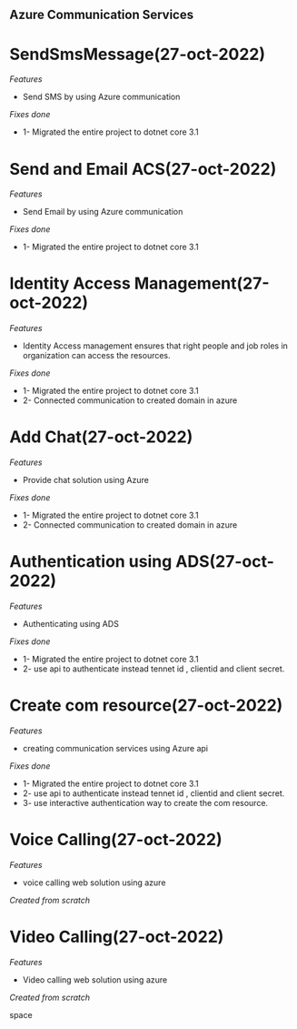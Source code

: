 ## Azure Communication Services

# SendSmsMessage(27-oct-2022)

*Features*
* Send SMS by using Azure communication

*Fixes done*
* 1- Migrated the entire project to dotnet core 3.1

# Send and Email ACS(27-oct-2022)

*Features*
* Send Email by using Azure communication

*Fixes done*
* 1- Migrated the entire project to dotnet core 3.1

# Identity Access Management(27-oct-2022)

*Features*
* Identity Access management ensures that right people and job roles in organization can access the resources.

*Fixes done*
* 1- Migrated the entire project to dotnet core 3.1
* 2- Connected communication to created domain in azure

# Add Chat(27-oct-2022)

*Features*
* Provide chat solution using Azure

*Fixes done*
* 1- Migrated the entire project to dotnet core 3.1
* 2- Connected communication to created domain in azure

# Authentication using ADS(27-oct-2022)

*Features*
* Authenticating using ADS

*Fixes done*
* 1- Migrated the entire project to dotnet core 3.1
* 2- use api to authenticate instead tennet id , clientid and client secret.

# Create com resource(27-oct-2022)

*Features*
* creating communication services using Azure api

*Fixes done*
* 1- Migrated the entire project to dotnet core 3.1
* 2- use api to authenticate instead tennet id , clientid and client secret.
* 3- use interactive authentication way to create the com resource.

# Voice Calling(27-oct-2022)

*Features*
* voice calling web solution using azure 

*Created from scratch*


# Video Calling(27-oct-2022)

*Features*
* Video calling web solution using azure 

*Created from scratch*

space

